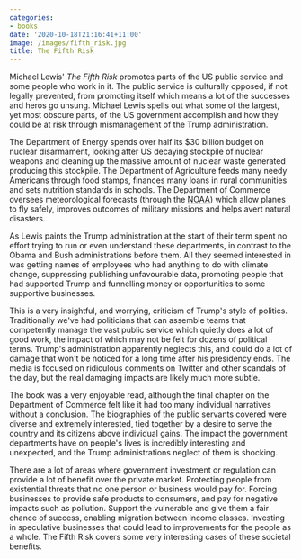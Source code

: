 ```yaml
---
categories:
- books
date: '2020-10-18T21:16:41+11:00'
image: /images/fifth_risk.jpg
title: The Fifth Risk
---
```


Michael Lewis' *The Fifth Risk* promotes parts of the US public service and some people who work in it.
The public service is culturally opposed, if not legally prevented, from promoting itself which means a lot of the successes and heros go unsung.
Michael Lewis spells out what some of the largest, yet most obscure parts, of the US government accomplish and how they could be at risk through mismanagement of the Trump administration.

The Department of Energy spends over half its \$30 billion budget on nuclear disarmament, looking after US decaying stockpile of nuclear weapons and cleaning up the massive amount of nuclear waste generated producing this stockpile.
The Department of Agriculture feeds many needy Americans through food stamps, finances many loans in rural communities and sets nutrition standards in schools.
The Department of Commerce oversees meteorological forecasts (through the [NOAA](https://www.noaa.gov/)) which allow planes to fly safely, improves outcomes of military missions and helps avert natural disasters.

As Lewis paints the Trump administration at the start of their term spent no effort trying to run or even understand these departments, in contrast to the Obama and Bush administrations before them.
All they seemed interested in was getting names of employees who had anything to do with climate change, suppressing publishing unfavourable data, promoting people that had supported Trump and funnelling money or opportunities to some supportive businesses.

This is a very insightful, and worrying, criticism of Trump's style of politics.
Traditionally we've had politicians that can assemble teams that competently manage the vast public service which quietly does a lot of good work, the impact of which may not be felt for dozens of political terms.
Trump's administration apparently neglects this, and could do a lot of damage that won't be noticed for a long time after his presidency ends.
The media is focused on ridiculous comments on Twitter and other scandals of the day, but the real damaging impacts are likely much more subtle.

The book was a very enjoyable read, although the final chapter on the Department of Commerce felt like it had too many individual narratives without a conclusion.
The biographies of the public servants covered were diverse and extremely interested, tied together by a desire to serve the country and its citizens above individual gains.
The impact the government departments have on people's lives is incredibly interesting and unexpected, and the Trump administrations neglect of them is shocking.

There are a lot of areas where government investment or regulation can provide a lot of benefit over the private market.
Protecting people from existential threats that no one person or business would pay for.
Forcing businesses to provide safe products to consumers, and pay for negative impacts such as pollution.
Support the vulnerable and give them a fair chance of success, enabling migration between income classes.
Investing in speculative businesses that could lead to improvements for the people as a whole.
The Fifth Risk covers some very interesting cases of these societal benefits.